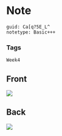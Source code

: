 # Note
```
guid: Ca[q?5E_L^
notetype: Basic+++
```

### Tags
```
Week4
```

## Front
<img src="paste-1db82a4ef503d63a03e09700dec224c7975b7aea.jpg">

## Back
<img src="paste-67875262439bce662fd45338d077afdec0d18a95.jpg">
